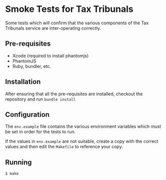 # Smoke Tests for Tax Tribunals

Some tests which will confirm that the various components of the Tax Tribunals service
are inter-operating correctly.

## Pre-requisites

* Xcode (required to install phantomjs)
* PhantomJS
* Ruby, bundler, etc.

## Installation

After ensuring that all the pre-requisites are installed, checkout the repository and run `bundle install`

## Configuration

The `env.example` file contains the various environment variables which must be set in order for the
tests to run.

If the values in `env.example` are not suitable, create a copy with the correct values and then
edit the `Makefile` to reference your copy.

## Running

    $ make

